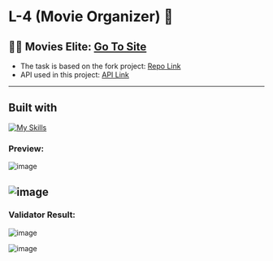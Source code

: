 # L-4 (Movie Organizer) 🎥



## 🔗🔗 Movies Elite: [Go To Site](https://movieselite.netlify.app/)
- The task is based on the fork project: [Repo Link](https://github.com/afon-himself/bootcamp-m4-starter)
- API used in this project: [API Link](https://www.omdbapi.com/)
---
## Built with 
[![My Skills](https://skills.thijs.gg/icons?i=js,html,css,react,redux)](https://skills.thijs.gg)

### Preview:
![image](https://user-images.githubusercontent.com/60787777/169655940-b9b0a90d-db3b-4f4d-adb8-244d8e3e3c38.png)

![image](https://user-images.githubusercontent.com/60787777/169655976-cf25ed69-496b-4099-a0ed-5dc9c126d532.png)
---

### Validator Result: 
![image](https://user-images.githubusercontent.com/60787777/164490208-435fdb0c-1f82-46a6-93f6-6589a0a91d08.png)

![image](https://user-images.githubusercontent.com/60787777/164490586-43d546e4-f241-4543-a046-1eddb12808f3.png)
